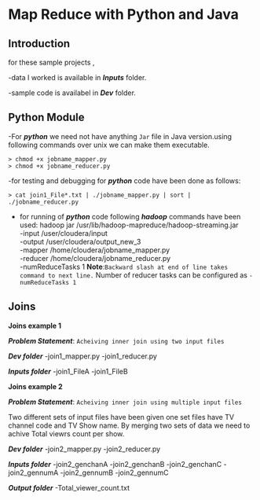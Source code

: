 Map Reduce with Python and Java
===============================

## Introduction

for these sample projects , 

-data I worked is available in ***Inputs*** folder.

-sample code is availabel in ***Dev*** folder.

## Python Module

-For ***python*** we need not have anything `Jar` file in Java version.using following commands over unix we can make them executable.

	> chmod +x jobname_mapper.py 
	> chmod +x jobname_reducer.py 
-for testing and debugging for ***python*** code have been done as follows:

	> cat join1_File*.txt | ./jobname_mapper.py | sort | ./jobname_reducer.py

- for running of ***python*** code following ***hadoop*** commands have been used:
	hadoop jar /usr/lib/hadoop-mapreduce/hadoop-streaming.jar \
   		-input /user/cloudera/input \
   		-output /user/cloudera/output_new_3 \
   		-mapper /home/cloudera/jobname_mapper.py \
   		-reducer /home/cloudera/jobname_reducer.py \
   		-numReduceTasks 1
    **Note**:`Backward slash at end of line takes command to next line.`
	      Number of reducer tasks can be configured as `-numReduceTasks 1`


## Joins

**Joins example 1**

***Problem Statement***: `Acheiving inner join using two input files`

***Dev folder***
	-join1_mapper.py 
	-join1_reducer.py

***Inputs folder***
	-join1_FileA
	-join1_FileB	

**Joins example 2**

***Problem Statement***: `Acheiving inner join using multiple input files`

Two different sets of input files have been given one set files have TV channel code and TV Show name. By merging two sets of data we need to achive Total viewrs count per show.

***Dev folder***
	-join2_mapper.py 
	-join2_reducer.py

***Inputs folder***
	-join2_genchanA
	-join2_genchanB
	-join2_genchanC
	-join2_gennumA
	-join2_gennumB
	-join2_gennumC

***Output folder***
	-Total_viewer_count.txt	